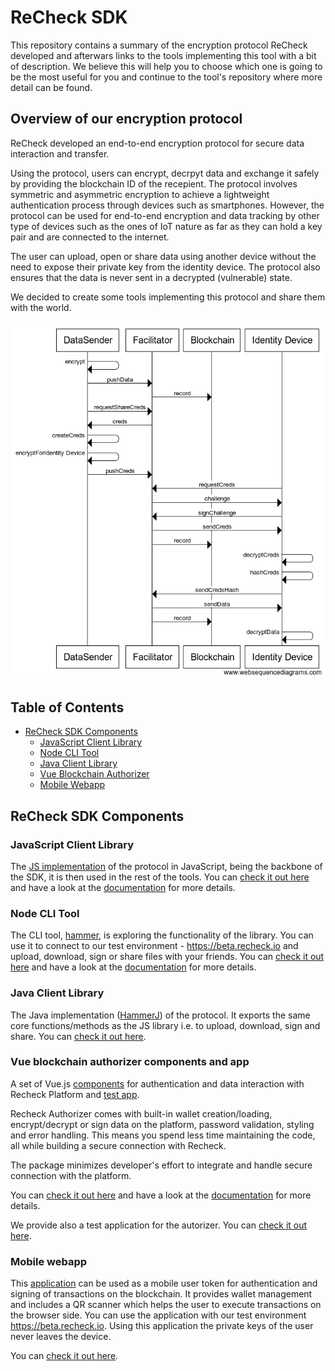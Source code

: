 # ReCheck SDK 

This repository contains a summary of the encryption protocol ReCheck developed and afterwars links to the tools implementing this tool with a bit of description. We believe this will help you to choose which one is going to be the most useful for you and continue to the tool's repository where more detail can be found. 

## Overview of our encryption protocol

ReCheck developed an end-to-end encryption protocol for secure data interaction and transfer.

Using the protocol, users can encrypt, decrpyt data and exchange it safely by providing the blockchain ID of the recepient. The protocol involves symmetric and asymmetric encryption to achieve a lightweight authentication process through devices such as smartphones. However, the protocol can be used for end-to-end encryption and data tracking by other type of devices such as the ones of IoT nature as far as they can hold a key pair and are connected to the internet.

The user can upload, open or share data using another device without the need to expose their private key from the identity device. The protocol also ensures that the data is never sent in a decrypted (vulnerable) state. 

We decided to create some tools implementing this protocol and share them with the world.

![ligthProtocol](ligthProtocol.png)

## Table of Contents
 - [ReCheck SDK Components](#recheck-sdk-components)
    - [JavaScript Client Library](#javascript-client-library)
    - [Node CLI Tool](#node-cli-tool)
    - [Java Client Library](#java-client-library)
    - [Vue Blockchain Authorizer](#vue-blockchain-authorizer-components-and-app)
    - [Mobile Webapp](#mobile-webapp)


## ReCheck SDK Components

### JavaScript Client Library 
The [JS implementation](https://github.com/ReCheck-io/recheck-clientjs-library) of the protocol in JavaScript, being the backbone of the SDK, it is then used in the rest of the tools. You can [check it out here](https://github.com/ReCheck-io/recheck-clientjs-library) and have a look at the [documentation](https://github.com/ReCheck-io/recheck-clientjs-library/blob/master/docs/index.md) for more details.

### Node CLI Tool 
The CLI tool, [hammer](https://github.com/ReCheck-io/hammerJS), is exploring the functionality of the library. You can use it to connect to our test environment - https://beta.recheck.io and upload, download, sign or share files with your friends. You can [check it out here](https://github.com/ReCheck-io/hammerJS) and have a look at the [documentation](https://github.com/ReCheck-io/hammerJS/blob/master/docs/index.md) for more details.

### Java Client Library
The Java implementation ([HammerJ](https://github.com/ReCheck-io/hammerJ)) of the protocol. It exports the same core functions/methods as the JS library i.e. to upload, download, sign and share. You can [check it out here](https://github.com/ReCheck-io/hammerJ).

### Vue blockchain authorizer components and app

A set of Vue.js [components](https://github.com/ReCheck-io/vue-recheck-authorizer) for authentication and data interaction with Recheck Platform and [test app](https://github.com/ReCheck-io/vue-recheck-authorizer-app).

Recheck Authorizer comes with built-in wallet creation/loading, encrypt/decrypt or sign data on the platform, password validation, styling and error handling. This means you spend less time maintaining the code, all while building a secure connection with Recheck.

The package minimizes developer's effort to integrate and handle secure connection with the platform.

You can [check it out here](https://github.com/ReCheck-io/vue-recheck-authorizer) and have a look at the [documentation](https://recheck-io.github.io/vue-recheck-authorizer/guide.html) for more details.

We provide also a test application for the autorizer. You can [check it out here](https://github.com/ReCheck-io/vue-recheck-authorizer-app).

### Mobile webapp 
This [application](https://github.com/ReCheck-io/recheck-mobile-webapp) can be used as a mobile user token for authentication and signing of transactions on the blockchain. It provides wallet management and includes a QR scanner which helps the user to execute transactions on the browser side. You can use the application with our test environment https://beta.recheck.io. Using this application the private keys of the user never leaves the device. 

You can [check it out here](https://github.com/ReCheck-io/recheck-mobile-webapp).

